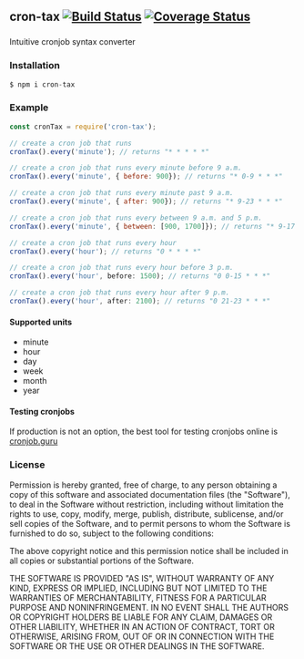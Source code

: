 ## cron-tax [![Build Status](https://travis-ci.com/rickyplouis/cron-tax.svg?branch=master)](https://travis-ci.com/rickyplouis/cron-tax) [![Coverage Status](https://coveralls.io/repos/github/rickyplouis/cron-tax/badge.svg?branch=master)](https://coveralls.io/github/rickyplouis/cron-tax?branch=master)

###

Intuitive cronjob syntax converter

### Installation
```js
$ npm i cron-tax
```
### Example
```js
const cronTax = require('cron-tax');

// create a cron job that runs
cronTax().every('minute'); // returns "* * * * *"

// create a cron job that runs every minute before 9 a.m.
cronTax().every('minute', { before: 900}); // returns "* 0-9 * * *"

// create a cron job that runs every minute past 9 a.m.
cronTax().every('minute', { after: 900}); // returns "* 9-23 * * *"

// create a cron job that runs every between 9 a.m. and 5 p.m.
cronTax().every('minute', { between: [900, 1700]}); // returns "* 9-17 * * *"

// create a cron job that runs every hour
cronTax().every('hour'); // returns "0 * * * *"

// create a cron job that runs every hour before 3 p.m.
cronTax().every('hour', before: 1500); // returns "0 0-15 * * *"

// create a cron job that runs every hour after 9 p.m.
cronTax().every('hour', after: 2100); // returns "0 21-23 * * *"
```

#### Supported units
* minute
* hour
* day
* week
* month
* year


#### Testing cronjobs

If production is not an option, the best tool for testing cronjobs online is [cronjob.guru](https://crontab.guru/)

### License
Permission is hereby granted, free of charge, to any person obtaining a copy of this software and associated documentation files (the "Software"), to deal in the Software without restriction, including without limitation the rights to use, copy, modify, merge, publish, distribute, sublicense, and/or sell copies of the Software, and to permit persons to whom the Software is furnished to do so, subject to the following conditions:

The above copyright notice and this permission notice shall be included in all copies or substantial portions of the Software.

THE SOFTWARE IS PROVIDED "AS IS", WITHOUT WARRANTY OF ANY KIND, EXPRESS OR IMPLIED, INCLUDING BUT NOT LIMITED TO THE WARRANTIES OF MERCHANTABILITY, FITNESS FOR A PARTICULAR PURPOSE AND NONINFRINGEMENT. IN NO EVENT SHALL THE AUTHORS OR COPYRIGHT HOLDERS BE LIABLE FOR ANY CLAIM, DAMAGES OR OTHER LIABILITY, WHETHER IN AN ACTION OF CONTRACT, TORT OR OTHERWISE, ARISING FROM, OUT OF OR IN CONNECTION WITH THE SOFTWARE OR THE USE OR OTHER DEALINGS IN THE SOFTWARE.
